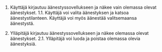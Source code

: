 1. Käyttäjä kirjautuu äänestyssovellukseen ja näkee vain olemassa olevat äänestykset.
1.1. Käyttäjä voi valita äänestyksen ja katsoa äänestystilanteen. Käyttäjä voi myös äänestää valitsemaansa äänestystä.

2. Ylläpitäjä kirjautuu äänestyssovellukseen ja näkee olemassa olevat äänestykset.
2.1. Ylläpitäjä voi luoda ja poistaa olemassa olevia äänestyksiä.